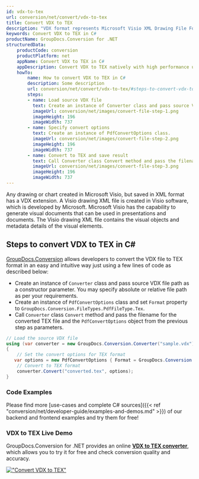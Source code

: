 ```yaml
---
id: vdx-to-tex
url: conversion/net/convert/vdx-to-tex
title: Convert VDX to TEX
description: "VDX format represents Microsoft Visio XML Drawing File Format with .vdx extension. Learn how to convert VDX to TEX file programmatically in C# language using GroupDocs.Conversion for .NET library."
keywords: Convert VDX to TEX in C#
productName: GroupDocs.Conversion for .NET
structuredData:
    productCode: conversion
    productPlatform: net
    appName: Convert VDX to TEX in C#
    appDescription: Convert VDX to TEX natively with high performance using C# language and server side GroupDocs.Conversion for .NET APIs, without the use of any software like Microsoft or Open Office.
    howTo:
        name: How to convert VDX to TEX in C# 
        description: Some description
        url: conversion/net/convert/vdx-to-tex/#steps-to-convert-vdx-to-tex-in-c
        steps:
        - name: Load source VDX file 
          text: Create an instance of Converter class and pass source VDX file path as a constructor parameter. You may specify absolute or relative file path as per your requirements. 
          imageUrl: conversion/net/images/convert-file-step-1.png
          imageHeight: 196
          imageWidth: 737
        - name: Specify convert options 
          text: Create an instance of PdfConvertOptions class.
          imageUrl: conversion/net/images/convert-file-step-2.png
          imageHeight: 196
          imageWidth: 737
        - name: Convert to TEX and save result 
          text: Call Converter class Convert method and pass the filename for the converted HTML file and the PdfConvertOptions object from the previous step as parameters.
          imageUrl: conversion/net/images/convert-file-step-3.png
          imageHeight: 196
          imageWidth: 737
---
```


Any drawing or chart created in Microsoft Visio, but saved in XML format has a VDX extension. A Visio drawing XML file is created in Visio software, which is developed by Microsoft. Microsoft Visio has the capability to generate visual documents that can be used in presentations and documents. The Visio drawing XML file contains the visual objects and metadata details of the visual elements.

## Steps to convert VDX to TEX in C#

[GroupDocs.Conversion](https://products.groupdocs.com/conversion/net) allows developers to convert the VDX file to TEX format in an easy and intuitive way just using a few lines of code as described below:

* Create an instance of `Converter` class and pass source VDX file path as a constructor parameter. You may specify absolute or relative file path as per your requirements. 
* Create an instance of `PdfConvertOptions` class and set `Format` property to `GroupDocs.Conversion.FileTypes.PdfFileType.Tex`.
* Call `Converter` class `Convert` method and pass the filename for the converted TEX file and the `PdfConvertOptions` object from the previous step as parameters.

```csharp
// Load the source VDX file
using (var converter = new GroupDocs.Conversion.Converter("sample.vdx"))
{
    // Set the convert options for TEX format
   var options = new PdfConvertOptions { Format = GroupDocs.Conversion.FileTypes.PdfFileType.Tex };
    // Convert to TEX format
    converter.Convert("converted.tex", options);
}
```

### Code Examples

Please find more [use-cases and complete C# sources]({{< ref "conversion/net/developer-guide/examples-and-demos.md" >}}) of our backend and frontend examples and try them for free!

### VDX to TEX Live Demo

GroupDocs.Conversion for .NET provides an online [**VDX to TEX converter**](https://products.groupdocs.app/conversion/vdx-to-tex), which allows you to try it for free and check conversion quality and accuracy.

[!["Convert VDX to TEX"](conversion/net/images/convert-to-tex/convert-vdx-to-tex.png)](https://products.groupdocs.app/conversion/vdx-to-tex)